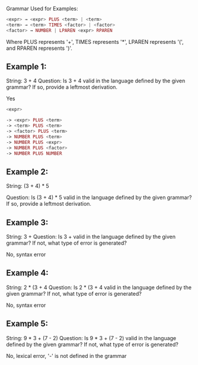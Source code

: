 
Grammar Used for Examples:
```php
<expr> → <expr> PLUS <term> | <term>
<term> → <term> TIMES <factor> | <factor>
<factor> → NUMBER | LPAREN <expr> RPAREN
```
Where PLUS represents '+', TIMES represents '*', LPAREN represents '(', and RPAREN represents ')'.

## Example 1:

String: 3 + 4
Question: Is 3 + 4 valid in the language defined by the given grammar? If so, provide a leftmost derivation.

Yes

```php
<expr>

-> <expr> PLUS <term>
-> <term> PLUS <term>
-> <factor> PLUS <term>
-> NUMBER PLUS <term>
-> NUMBER PLUS <expr>
-> NUMBER PLUS <factor>
-> NUMBER PLUS NUMBER

```


## Example 2:
String: (3 + 4) * 5


Question: Is (3 + 4) * 5 valid in the language defined by the given grammar? If so, provide a leftmost derivation.


## Example 3:


String: 3 +
Question: Is 3 + valid in the language defined by the given grammar? If not, what type of error is generated?

No,
syntax error

## Example 4:


String: 2 * (3 + 4 
Question: Is 2 * (3 + 4 valid in the language defined by the given grammar? If not, what type of error is generated?

No,
syntax error

## Example 5:


String: 9 * 3 + (7 - 2)
Question: Is 9 * 3 + (7 - 2) valid in the language defined by the given grammar? If not, what type of error is generated?

No,
lexical error, '-' is not defined in the grammar
